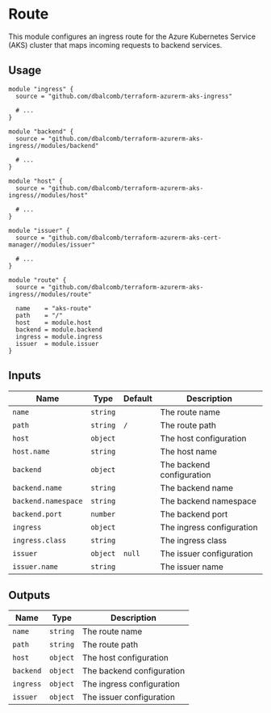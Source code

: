 # Route

This module configures an ingress route for the Azure Kubernetes Service (AKS)
cluster that maps incoming requests to backend services.

## Usage

```hcl
module "ingress" {
  source = "github.com/dbalcomb/terraform-azurerm-aks-ingress"

  # ...
}

module "backend" {
  source = "github.com/dbalcomb/terraform-azurerm-aks-ingress//modules/backend"

  # ...
}

module "host" {
  source = "github.com/dbalcomb/terraform-azurerm-aks-ingress//modules/host"

  # ...
}

module "issuer" {
  source = "github.com/dbalcomb/terraform-azurerm-aks-cert-manager//modules/issuer"

  # ...
}

module "route" {
  source = "github.com/dbalcomb/terraform-azurerm-aks-ingress//modules/route"

  name    = "aks-route"
  path    = "/"
  host    = module.host
  backend = module.backend
  ingress = module.ingress
  issuer  = module.issuer
}
```

## Inputs

| Name                | Type     | Default | Description               |
| ------------------- | -------- | ------- | ------------------------- |
| `name`              | `string` |         | The route name            |
| `path`              | `string` | `/`     | The route path            |
| `host`              | `object` |         | The host configuration    |
| `host.name`         | `string` |         | The host name             |
| `backend`           | `object` |         | The backend configuration |
| `backend.name`      | `string` |         | The backend name          |
| `backend.namespace` | `string` |         | The backend namespace     |
| `backend.port`      | `number` |         | The backend port          |
| `ingress`           | `object` |         | The ingress configuration |
| `ingress.class`     | `string` |         | The ingress class         |
| `issuer`            | `object` | `null`  | The issuer configuration  |
| `issuer.name`       | `string` |         | The issuer name           |

## Outputs

| Name      | Type     | Description               |
| --------- | -------- | ------------------------- |
| `name`    | `string` | The route name            |
| `path`    | `string` | The route path            |
| `host`    | `object` | The host configuration    |
| `backend` | `object` | The backend configuration |
| `ingress` | `object` | The ingress configuration |
| `issuer`  | `object` | The issuer configuration  |

